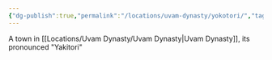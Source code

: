 ```yaml
---
{"dg-publish":true,"permalink":"/locations/uvam-dynasty/yokotori/","tags":["Undiscovered"],"updated":"2025-03-01T21:15:54.480+00:00"}
---
```


A town in [[Locations/Uvam Dynasty/Uvam Dynasty\|Uvam Dynasty]], its pronounced "Yakitori"